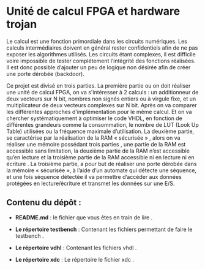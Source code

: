 # Unité de calcul FPGA et hardware trojan

Le calcul est une fonction primordiale dans les circuits numériques. Les calculs intermédiaires doivent
en général rester confidentiels afin de ne pas exposer les algorithmes utilisés. Les circuits étant
complexes, il est difficile voire impossible de tester complétement l’intégrité des fonctions réalisées.
Il est donc possible d’ajouter un peu de logique non désirée afin de créer une porte dérobée
(backdoor).

Ce projet est divisé en trois parties. La première partie ou on doit réaliser une unité de calcul FPGA, on va
s'intéresser à 2 calculs : un additionneur de deux vecteurs sur N bit, nombres non signés entiers ou à
virgule fixe, et un multiplicateur de deux vecteurs complexes sur N bit. Après on va comparer les
différentes approches d’implémentation pour le même calcul. Et on va chercher systématiquement à
optimiser le code VHDL, en fonction de différentes grandeurs comme la consommation, le nombre
de LUT (Look Up Table) utilisées ou la fréquence maximale d’utilisation. La deuxième partie, se
caractérise par la réalisation de la RAM « sécurisée » , alors on va réaliser une mémoire possédant
trois parties , une partie de la RAM est accessible sans limitation, la deuxième partie de la RAM n’est
accessible qu’en lecture et la troisième partie de la RAM accessible ni en lecture ni en écriture . La
troisième partie, a pour but de réaliser une porte dérobée dans la mémoire « sécurisée », à l’aide
d’un automate qui détecte une séquence, et une fois séquence détectée il va permettre d’accéder
aux données protégées en lecture/écriture et transmet les données sur une E/S.

## Contenu du dépôt :

- **README.md** : le fichier que vous êtes en train de lire .

- **Le répertoire testbench** : Contenant les fichiers permettant de faire le testbench .

- **Le répertoire vdhl** : Contenant les fichiers vhdl .

- **Le répertoire xdc** : Le répertoire le fichier xdc .
